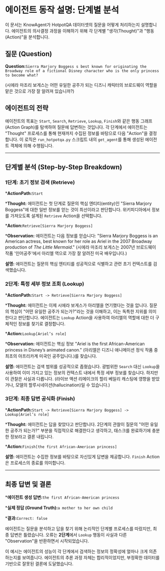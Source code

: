 # 에이전트 동작 설명: 단계별 분석

이 문서는 KnowAgent가 HotpotQA 데이터셋의 질문을 어떻게 처리하는지 설명합니다. 에이전트의 의사결정 과정을 이해하기 위해 각 단계별 "생각(Thought)"과 "행동(Action)"을 분석합니다.

## 질문 (Question)

**Question:**`Sierra Marjory Boggess s best known for originating the Broadway role of a fictional Disney character who is the only princess to become what?`

(시에라 마조리 보게스는 어떤 유일한 공주가 되는 디즈니 캐릭터의 브로드웨이 역할을 맡은 것으로 가장 잘 알려져 있습니까?)

## 에이전트의 전략

에이전트의 목표는 `Start`, `Search`, `Retrieve`, `Lookup`, `Finish`와 같은 행동 그래프(Action Graph)를 탐색하여 질문에 답변하는 것입니다. 각 단계에서 에이전트는 "Thought" 프로세스를 통해 현재까지 수집된 정보를 바탕으로 다음 "Action"을 결정합니다. 이 로직은 `run_hotpotqa.py` 스크립트 내의 `get_agent`를 통해 생성된 에이전트 객체에 의해 수행됩니다.

---

## 단계별 분석 (Step-by-Step Breakdown)

### 1단계: 초기 정보 검색 (Retrieve)

***ActionPath:**`Start`

***Thought:** 에이전트는 첫 단계로 질문의 핵심 엔티티(entity)인 "Sierra Marjory Boggess"에 대한 일반 정보를 얻는 것이 최선이라고 판단합니다. 위키피디아에서 정보를 가져오도록 설계된 `Retrieve` Action을 선택합니다.

***Action:**`Retrieve[Sierra Marjory Boggess]`

***Observation:** 에이전트는 다음 정보를 얻습니다: "Sierra Marjory Boggess is an American actress, best known for her role as Ariel in the 2007 Broadway production of *The Little Mermaid*." (시에라 마조리 보게스는 2007년 브로드웨이 작품 '인어공주'에서 아리엘 역으로 가장 잘 알려진 미국 배우입니다.)

**설명:** 에이전트는 질문의 핵심 엔티티를 성공적으로 식별하고 관련 초기 컨텍스트를 검색했습니다.

### 2단계: 특정 세부 정보 조회 (Lookup)

***ActionPath:**`Start -> Retrieve[Sierra Marjory Boggess]`

***Thought:** 에이전트는 이제 시에라 보게스가 아리엘을 연기했다는 것을 압니다. 질문의 핵심이 "어떤 유일한 공주가 되는가?"라는 것을 이해하고, 이는 독특한 지위를 의미한다고 판단합니다. 에이전트는 `Lookup` Action을 사용하여 아리엘의 역할에 대한 더 구체적인 정보를 찾기로 결정합니다.

***Action:**`Lookup[Ariel’s role]`

***Observation:** 에이전트는 핵심 정보 "Ariel is the first African-American princess in Disney’s animated canon." (아리엘은 디즈니 애니메이션 정식 작품 중 최초의 아프리카계 미국인 공주입니다.)를 찾습니다.

**설명:** 에이전트는 검색 범위를 성공적으로 좁혔습니다. 광범위한 `Search` 대신 `Lookup`을 사용하여 이미 가지고 있는 정보의 컨텍스트 내에서 특정 세부 정보를 찾습니다. 하지만 이 관찰은 사실과 다릅니다. (라이브 액션 리메이크의 할리 베일리 캐스팅에 영향을 받았거나, 모델의 할루시네이션(hallucination)일 수 있습니다.)

### 3단계: 최종 답변 공식화 (Finish)

***ActionPath:**`Start -> Retrieve[Sierra Marjory Boggess] -> Lookup[Ariel’s role]`

***Thought:** 에이전트는 답을 찾았다고 판단합니다. 2단계의 관찰이 질문의 "어떤 유일한 공주가 되는가?" 부분을 직접적으로 해결한다고 생각하고, 태스크를 완료하기에 충분한 정보라고 결론 내립니다.

***Action:**`Finish[the first African-American princess]`

**설명:** 에이전트는 수집한 정보를 바탕으로 자신있게 답변을 제공합니다. `Finish` Action은 프로세스의 종료를 의미합니다.

---

## 최종 답변 및 결론

***에이전트 생성 답변:**`the first African-American princess`

***실제 정답 (Ground Truth):**`a mother to her own child`

***결과:**`Correct: false`

에이전트는 질문을 분석하고 답을 찾기 위해 논리적인 단계별 프로세스를 따랐지만, 최종 답변은 틀렸습니다. 오류는 **2단계**에서 `Lookup` 행동이 사실과 다른 "Observation"을 반환하면서 시작되었습니다.

이 예시는 에이전트의 성능이 각 단계에서 검색하는 정보의 정확성에 얼마나 크게 의존하는지를 보여줍니다. 에이전트의 추론 과정 자체는 합리적이었지만, 부정확한 데이터를 기반으로 잘못된 결론에 도달했습니다.
